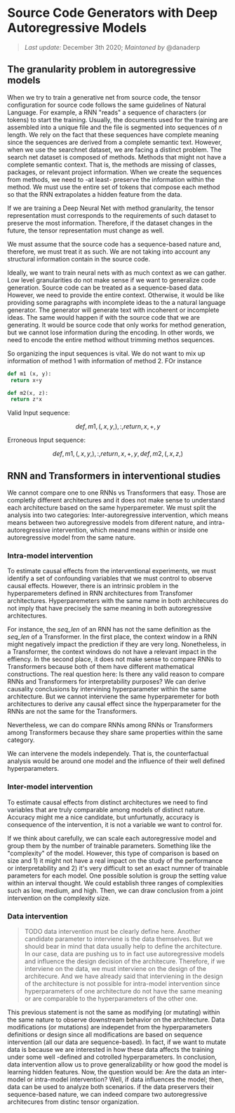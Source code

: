 # Source Code Generators with Deep Autoregressive Models

> *Last update:* December 3th 2020; *Maintaned by* @danaderp

## The granularity problem in autoregressive models
When we try to train a generative net from source code, the tensor configuration for source code follows the same guidelines of Natural Language. For example, a RNN "reads" a sequence of characters (or tokens) to start the training. Usually, the documents used for the training are assembled into a unique file and the file is segmented into sequences of *n* length. We rely on the fact that these sequences have complete meaning since the sequences are derived from a complete semantic text. However, when we use the searchnet dataset, we are facing a distinct problem. The search net dataset is composed of methods. Methods that might not have a complete semantic context. That is, the methods are missing of classes, packages, or relevant project information. When we create the sequences from methods, we need to -at least- preserve the information within the method. We must use the entire set of tokens that compose each method so that the RNN extrapolates a hidden feature from the data. 

If we are training a Deep Neural Net with method granularity, the tensor representation must corresponds to the requirements of such dataset to preserve the most information. Therefore, if the dataset changes in the future, the tensor representation must change as well. 

We must assume that the source code has a sequence-based nature and, therefore, we must treat it as such. We are not taking into account any structural information contain in the source code. 

Ideally, we want to train neural nets with as much context as we can gather. Low level granularities do not make sense if we want to generalize code generation. Source code can be treated as a sequence-based data. However, we need to provide the entire context. Otherwise, it would be like providing some paragraphs with incomplete ideas to the a natural language generator. The generator will generate text with incoherent or incomplete ideas. The same would happen if with the source code that we are generating. It would be source code that only works for method generation, but we cannot lose information during the encoding. In other words, we need to encode the entire method without trimming methos sequences.

So organizing the input sequences is vital. We do not want to mix up information of method 1 with information of method 2. FOr instance

```python
def m1 (x, y):
 return x+y
```

```python
def m2(x, z):
 return z*x
```

Valid Input sequence:

```math
{def, m1, (, x, y, ), :, return, x, +, y}
```


Erroneous Input sequence:
```math
{def, m1, (, x, y, ), :, return, x, +, y, def, m2, (, x, z, ) }
```


## RNN and Transformers in interventional studies

We cannot compare one to one RNNs vs Transformers that easy. Those are completly different architectures and it does not make sense to understand each architecture based on the same hyperparemeter. We must split the analysis into two categories: Inter-autoregressive intervention, which means means between two autoregressive models from diferent nature, and intra-autoregressive intervention, which meand means within or inside one autoregressive model from the same nature.

### Intra-model intervention
To estimate causal effects from the interventional experiments, we must identify a set of confounding variables that we must control to observe causal effects. However, there is an intrinsic problem in the hyperparemeters defined in RNN architectures from Transfomer architectures. Hyperparemeters with the same name in both architecures do not imply that have precisely the same meaning in both autoregressive architectures. 

For instance, the *seq_len* of an RNN has not the same definition as the *seq_len* of a Transformer. In the first place, the context window in a RNN might negatively impact the prediction if they are very long. Nonetheless, in a Transformer, the context windows do not have a relevant impact in the effiency. In the second place, it does not make sense to compare RNNs to Transformers because both of them have different mathematical constructions. The real question here: Is there any valid reason to compare RNNs and Transformers for interpretability purposes? We can derive causality conclusions by intervining hyperparameter within the same architecture. But we cannot interviene the same hyperparemeter for both architectures to derive any causal effect since the hyperparameter for the RNNs are not the same for the Transformers. 

Nevertheless, we can do compare RNNs among RNNs or Transformers among Transformers because they share same properties within the same category. 

We can intervene the models independely. That is, the counterfactual analysis would be around one model and the influence of their well defined hyperparameters. 

### Inter-model intervention
To estimate causal effects from distinct architectures we need to find variables that are truly comparable among models of distinct nature. Accuracy might me a nice candidate, but unfurtunatly, accuracy is consequence of the intervention, it is not a variable we want to control for. 

If we think about carefully, we can scale each autoregressive model and group them by the number of trainable parameters. Something like the "complexity" of the model. However, this type of comparison is based on size and 1) it might not have a real impact on the study of the performance or interpretability and 2) it's very difficult to set an exact numner of trainable parameters for each model. One possible solution is group the setting value within an interval thought. We could establish three ranges of complexities such as low, medium, and high. Then, we can draw conclusion from a joint intervention on the complexity size.

### Data intervention
>TODO data intervention must be clearly define here. 
Another candidate parameter to interviene is the data themselves. But we should bear in mind that data usually help to define the architecture. In our case, data are pushing us to in fact use autoregressive models and influence the design decision of the architecure. Therefore, if we interviene on the data, we must interviene on the design of the architecure. And we have already said that interviening in the design of the architecture is not possible for intra-model intervention since hyperparameters of one architecture do not have the same meaning or are comparable to the hyperparameters of the other one.

This previous statement is not the same as modifying (or mutating) within the same nature to observe downstream behavior on the architecture. Data modifications (or mutations) are independet from the hyperparameters definitions or design since all modifications are based on sequence intervention (all our data are sequence-based). In fact, if we want to mutate data is because we are interested in how these data affects the training under some well -defined and cotrolled hyperparameters. In conclusion, data intervention allow us to prove generalizability or how good the model is learning hidden features. Now, the question would be: Are the data an inter-model or intra-model intervention? Well, if data influences the model; then, data can be used to analyze both scenarios.  if the data preservers their sequence-based nature, we can indeed compare two autoregressive architecures from distinc tensor organization. 


